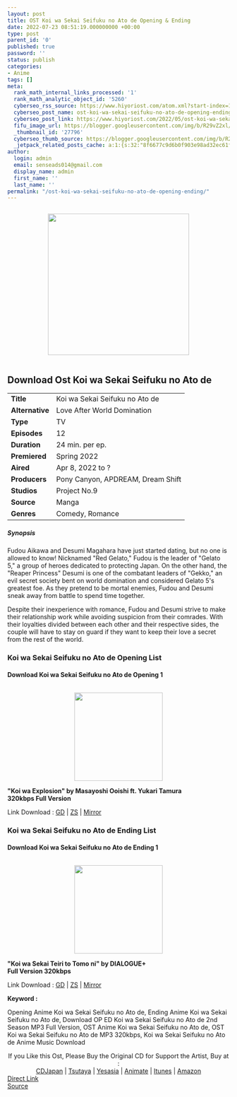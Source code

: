```yaml
---
layout: post
title: OST Koi wa Sekai Seifuku no Ato de Opening & Ending
date: 2022-07-23 08:51:19.000000000 +00:00
type: post
parent_id: '0'
published: true
password: ''
status: publish
categories:
- Anime
tags: []
meta:
  rank_math_internal_links_processed: '1'
  rank_math_analytic_object_id: '5260'
  cyberseo_rss_source: https://www.hiyoriost.com/atom.xml?start-index=1
  cyberseo_post_name: ost-koi-wa-sekai-seifuku-no-ato-de-opening-ending
  cyberseo_post_link: https://www.hiyoriost.com/2022/05/ost-koi-wa-sekai-seifuku-no-ato-de.html
  fifu_image_url: https://blogger.googleusercontent.com/img/b/R29vZ2xl/AVvXsEhq1Ox3p9OmSHKwI04j159de8UkjbRCz85jRgueEADgeqXgVcnYGWYfC6Q8CmKTCerrmwxdFjbEX2aSZlaOIwgzOaAkt-P5htCGvMaMyedXTlX5PZnotMbwVC3nJs9xo_z44MVSf2TecqBpq7Cg7ozeGRFS0t1eKEp0rKis6-7jT9nHYO8Tkfhc9ycb/s320/bx132010-s0o3Rg0XvDXl.jpg
  _thumbnail_id: '27796'
  cyberseo_thumb_source: https://blogger.googleusercontent.com/img/b/R29vZ2xl/AVvXsEhq1Ox3p9OmSHKwI04j159de8UkjbRCz85jRgueEADgeqXgVcnYGWYfC6Q8CmKTCerrmwxdFjbEX2aSZlaOIwgzOaAkt-P5htCGvMaMyedXTlX5PZnotMbwVC3nJs9xo_z44MVSf2TecqBpq7Cg7ozeGRFS0t1eKEp0rKis6-7jT9nHYO8Tkfhc9ycb/s320/bx132010-s0o3Rg0XvDXl.jpg
  _jetpack_related_posts_cache: a:1:{s:32:"8f6677c9d6b0f903e98ad32ec61f8deb";a:2:{s:7:"expires";i:1658621025;s:7:"payload";a:3:{i:0;a:1:{s:2:"id";i:27971;}i:1;a:1:{s:2:"id";i:27969;}i:2;a:1:{s:2:"id";i:26140;}}}}
author:
  login: admin
  email: senseads014@gmail.com
  display_name: admin
  first_name: ''
  last_name: ''
permalink: "/ost-koi-wa-sekai-seifuku-no-ato-de-opening-ending/"
---
```

<div class="separator" style="clear: both;"><a href="https://blogger.googleusercontent.com/img/b/R29vZ2xl/AVvXsEhq1Ox3p9OmSHKwI04j159de8UkjbRCz85jRgueEADgeqXgVcnYGWYfC6Q8CmKTCerrmwxdFjbEX2aSZlaOIwgzOaAkt-P5htCGvMaMyedXTlX5PZnotMbwVC3nJs9xo_z44MVSf2TecqBpq7Cg7ozeGRFS0t1eKEp0rKis6-7jT9nHYO8Tkfhc9ycb/s650/bx132010-s0o3Rg0XvDXl.jpg" style="display: block; padding: 1em 0; text-align: center; "><img alt border="0" data-original-height="650" data-original-width="460" height="320" src="{{ site.baseurl }}/assets/2022/07/bx132010-s0o3Rg0XvDXl.jpg" /></a></div>
<div class="judulanime">
<h2>Download Ost Koi wa Sekai Seifuku no Ato de</h2>
</div>
<div class="info2" id="Info">
<table>
<tbody>
<tr>
<td class="tablex"><b>Title</b> </td>
<td>Koi wa Sekai Seifuku no Ato de</td>
</tr>
<tr>
<td class="tablex"><b>Alternative</b> </td>
<td>Love After World Domination</td>
</tr>
<tr>
<td class="tablex"><b>Type</b> </td>
<td>TV</td>
</tr>
<tr>
<td class="tablex"><b>Episodes</b> </td>
<td>12</td>
</tr>
<tr>
<td class="tablex"><b>Duration</b> </td>
<td>24 min. per ep.</td>
</tr>
<tr>
<td class="tablex"><b>Premiered</b> </td>
<td>Spring 2022</td>
</tr>
<tr>
<td class="tablex"><b>Aired</b> </td>
<td>Apr 8, 2022 to ?</td>
</tr>
<tr>
<td class="tablex"><b>Producers</b> </td>
<td>Pony Canyon, APDREAM, Dream Shift</td>
</tr>
<tr>
<td class="tablex"><b>Studios</b> </td>
<td>Project No.9</td>
</tr>
<tr>
<td class="tablex"><b>Source</b> </td>
<td>Manga</td>
</tr>
<tr>
<td class="tablex"><b>Genres</b> </td>
<td>Comedy, Romance</td>
</tr>
</tbody>
</table>
</div>
<div class="sinopsis">
<h5>Synopsis</h5>
</div>
<div class="deskripsi">
<p>Fudou Aikawa and Desumi Magahara have just started dating, but no one is allowed to know! Nicknamed "Red Gelato," Fudou is the leader of "Gelato 5," a group of heroes dedicated to protecting Japan. On the other hand, the "Reaper Princess" Desumi is one of the combatant leaders of "Gekko," an evil secret society bent on world domination and considered Gelato 5's greatest foe. As they pretend to be mortal enemies, Fudou and Desumi sneak away from battle to spend time together.</p>
<p>Despite their inexperience with romance, Fudou and Desumi strive to make their relationship work while avoiding suspicion from their comrades. With their loyalties divided between each other and their respective sides, the couple will have to stay on guard if they want to keep their love a secret from the rest of the world.</p>
</div>
<div class="listz">
<h3>Koi wa Sekai Seifuku no Ato de Opening List</h3>
</div>
<div class="listz2">
<div class="listz1">
<h4>Download Koi wa Sekai Seifuku no Ato de Opening 1</h4>
</div>
<div class="listz2">
<div class="separator" style="clear: both;"><a href="https://blogger.googleusercontent.com/img/b/R29vZ2xl/AVvXsEj-Fm6AbacN3jjIBaY3NWJcfq8yDEV8JWP7wyI-HRUBtGtya9-DTnPJgXjltgVczW-glQ6_gyTHACgcUKGF8fnxdHJJ6PAr9ji6SMUc7_gdAMpxMfW9_-PNAnnzUNMfMyMrsf7Vf0nMSKs09DmstyUB1RBwOBIFvJZ9Tc7S9aSO4ykZUXUL7p9cnCT1/s600/cover%20%2824%29.jpg" style="display: block; padding: 1em 0; text-align: center; "><img alt border="0" data-original-height="600" data-original-width="600" src="{{ site.baseurl }}/assets/2022/07/cover%20%2824%29.jpg" width="200" /></a></div>
</div>
<div class="listz2"><b>"Koi wa Explosion" by Masayoshi Ooishi ft. Yukari Tamura<br />320kbps Full Version</b>
<p>Link Download : <a href="https://drive.google.com/file/d/1uYrEs6BtHba1M7xq-cpRFnbTuAZSSHPT/view?usp=drivesdk" rel="nofollow noopener" target="_blank">GD</a> | <a href="https://www111.zippyshare.com/v/PjCA7tp7/file.html" rel="nofollow noopener" target="_blank">ZS</a> | <a href="https://mir.cr/CF7J5YIF" rel="nofollow noopener" target="_blank">Mirror</a></p>
</div>
</div>
<div class="listz">
<h3>Koi wa Sekai Seifuku no Ato de Ending List</h3>
</div>
<div class="listz2">
<div class="listz1">
<h4>Download Koi wa Sekai Seifuku no Ato de Ending 1</h4>
</div>
<div class="listz2">
<div class="separator" style="clear: both;"><a href="https://blogger.googleusercontent.com/img/b/R29vZ2xl/AVvXsEhp-BijK2nPUGsstwLswjyDHILLA49__qkSqlX2W37k5qIix2oJO4aXfnYiAlqS2DuQRfQWsy2MuiPDijskahjpqgkSBNMy3Etq6rTdFbaVe5OUsRdgbpk602FtXriwnUvKPAXhGqFrx_bgxa-EGjgsjCVOrhS3fulwkLSNuRxdvfZsOmqQgsN4G3nD/s1012/cover%20%2823%29.jpg" style="display: block; padding: 1em 0; text-align: center; "><img alt border="0" data-original-height="1000" data-original-width="1012" src="{{ site.baseurl }}/assets/2022/07/cover%20%2823%29.jpg" width="200" /></a></div>
</div>
<div class="listz2"><b>"Koi wa Sekai Teiri to Tomo ni" by DIALOGUE+<br />Full Version 320kbps</b>
<p>Link Download : <a href="https://drive.google.com/file/d/1uYrEs6BtHba1M7xq-cpRFnbTuAZSSHPT/view?usp=drivesdk" rel="nofollow noopener" target="_blank">GD</a> | <a href="https://www111.zippyshare.com/v/PjCA7tp7/file.html" rel="nofollow noopener" target="_blank">ZS</a> | <a href="https://mir.cr/CF7J5YIF" rel="nofollow noopener" target="_blank">Mirror</a></p>
</div>
</div>
<p><b>Keyword : </b>
<div class="tagser">Opening Anime Koi wa Sekai Seifuku no Ato de, Ending Anime Koi wa Sekai Seifuku no Ato de, Download OP ED Koi wa Sekai Seifuku no Ato de 2nd Season MP3 Full Version, OST Anime Koi wa Sekai Seifuku no Ato de, OST Koi wa Sekai Seifuku no Ato de MP3 320kbps, Koi wa Sekai Seifuku no Ato de Anime Music Download</div>
<p> 
<div class="buycd" align="center">If you Like this Ost, Please Buy the Original CD for Support the Artist, Buy at : <br /><a href="https://www.cdjapan.co.jp/" target="_blank" rel="noopener">CDJapan</a> | <a href="https://shop.tsutaya.co.jp/" target="_blank" rel="noopener">Tsutaya</a> | <a href="https://www.yesasia.com/" target="_blank" rel="noopener">Yesasia</a> | <a href="https://www.animate-onlineshop.jp/" target="_blank" rel="noopener">Animate</a> | <a href="https://www.apple.com/jp/itunes" target="_blank" rel="noopener">Itunes</a> | <a href="https://amazon.co.jp/" target="_blank" rel="noopener">Amazon</a>
</div>
<link rel="stylesheet" href="https://cdnjs.cloudflare.com/ajax/libs/font-awesome/4.7.0/css/font-awesome.min.css" />
<div class="divbtn"> <a href="https://handymansurrender.com/fihup8buzv?key=94550f7ce39444073321dde3b8782f97" class="btn"><i class="fa fa-download"></i> Direct Link</a> <br /><a href="https://www.hiyoriost.com/2022/05/ost-koi-wa-sekai-seifuku-no-ato-de.html">Source</a> </div>
